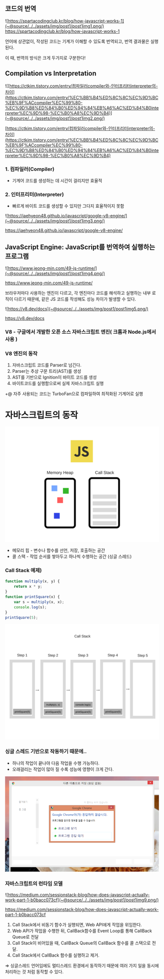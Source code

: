 ## 코드의 번역

![https://spartacodingclub.kr/blog/how-javascript-works-1](~@source/../../assets/img/post1/post1img1.png/)
https://spartacodingclub.kr/blog/how-javascript-works-1

언어에 상관없이, 작성된 코드는 기계가 이해할 수 있도록 번역되고, 번역 결과물은 실행된다.

이 때, 번역의 방식은 크게 두가지로 구분한다!

## **Compilation vs Interpretation**

![[https://ctkim.tistory.com/entry/컴파일러compiler와-인터프리터interpreter의-차이](https://ctkim.tistory.com/entry/%EC%BB%B4%ED%8C%8C%EC%9D%BC%EB%9F%ACcompiler%EC%99%80-%EC%9D%B8%ED%84%B0%ED%94%84%EB%A6%AC%ED%84%B0interpreter%EC%9D%98-%EC%B0%A8%EC%9D%B4)](~@source/../../assets/img/post1/post1img2.png/)

[https://ctkim.tistory.com/entry/컴파일러compiler와-인터프리터interpreter의-차이](https://ctkim.tistory.com/entry/%EC%BB%B4%ED%8C%8C%EC%9D%BC%EB%9F%ACcompiler%EC%99%80-%EC%9D%B8%ED%84%B0%ED%94%84%EB%A6%AC%ED%84%B0interpreter%EC%9D%98-%EC%B0%A8%EC%9D%B4)

### 1. 컴파일러(Compiler)

- 기계어 코드를 생성하는 데 시간이 걸리지만 효율적

### 2. 인터프리터(Interpreter)

- 빠르게 바이트 코드를 생성할 수 있지만 그다지 효율적이지 못함

![https://jaehyeon48.github.io/javascript/google-v8-engine/](~@source/../../assets/img/post1/post1img3.png/)

https://jaehyeon48.github.io/javascript/google-v8-engine/

## JavaScript Engine: JavaScript를 번역하여 실행하는 프로그램

![https://www.jeong-min.com/49-js-runtime/](~@source/../../assets/img/post1/post1img4.png/)

https://www.jeong-min.com/49-js-runtime/

브라우저마다 사용하는 엔진이 다르고, 각 엔진마다 코드를 해석하고 실행하는 내부 로직이 다르기 때문에, 같은 JS 코드를 작성해도 성능 차이가 발생할 수 있다.

![https://v8.dev/docs](~@source/../../assets/img/post1/post1img5.png/)

https://v8.dev/docs

### V8 - 구글에서 개발한 오픈 소스 자바스크립트 엔진( 크롬과 Node.js에서 사용 )

### V8 엔진의 동작

1. 자바스크립트 코드를 Parser로 넘긴다.
2. Parser는 추상 구문 트리(AST)를 생성
3. AST를 기반으로 Ignition이 바이트 코드를 생성
4. 바이트코드를 실행함으로써 실제 자바스크립트 실행

+@ 자주 사용되는 코드는 TurboFan으로 컴파일하여 최적화된 기계어로 실행

# 자바스크립트의 동작

![Untitled](~@source/../../assets/img/post1/post1img6.png/)

- 메모리 힙 - 변수나 함수를 선언, 저장, 호출하는 공간
- 콜 스택 - 작업 순서를 쌓아두고 하나씩 수행하는 공간 (싱글 스레드)

### Call Stack 예제)

```jsx
function multiply(x, y) {
    return x * y;
}
function printSquare(x) {
    var s = multiply(x, x);
    console.log(s);
}
printSquare(5);
```

![Untitled](~@source/../../assets/img/post1/post1img7.png/)

### 싱글 스레드 기반으로 작동하기 때문에..

- 하나의 작업이 끝나야 다음 작업을 수행 가능하다.
- 오래걸리는 작업이 많아 질 수록 성능에 영향이 크게 간다.

![Untitled](~@source/../../assets/img/post1/post1img8.png/)

### 자바스크립트의 런타임 모델

![https://medium.com/sessionstack-blog/how-does-javascript-actually-work-part-1-b0bacc073cf](~@source/../../assets/img/post1/post1img9.png/)

https://medium.com/sessionstack-blog/how-does-javascript-actually-work-part-1-b0bacc073cf

1. Call Stack에서 비동기 함수가 실행되면, Web API에게 작업을 위임한다.
2. Web API가 작업을 수행한 뒤, CallBack함수를 Event Loop를 통해 CallBack Queue로 전달
3. Call Stack이 비어있을 때, CallBack Queue의 CallBack 함수를 콜 스택으로 전달.
4. Call Stack에서 CallBack 함수를 실행하고 제거.

⇒ 싱글스레드 언어임에도 멀티스레드 환경에서 동작하기 때문에 
여러 가지 일을 동시에 처리하는 것 처럼 동작할 수 있다.